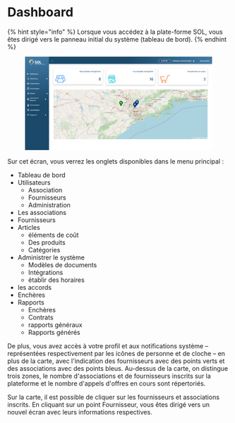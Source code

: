 # Dashboard

{% hint style="info" %}
Lorsque vous accédez à la plate-forme SOL, vous êtes dirigé vers le panneau initial du système (tableau de bord).
{% endhint %}

<figure><img src="../../.gitbook/assets/dashboard-adm.png" alt=""><figcaption></figcaption></figure>

Sur cet écran, vous verrez les onglets disponibles dans le menu principal :

* Tableau de bord&#x20;
* Utilisateurs&#x20;
  * Association&#x20;
  * Fournisseurs&#x20;
  * Administration&#x20;
* Les associations&#x20;
* Fournisseurs&#x20;
* Articles&#x20;
  * éléments de coût&#x20;
  * Des produits&#x20;
  * Catégories&#x20;
* Administrer le système&#x20;
  * Modèles de documents&#x20;
  * Intégrations&#x20;
  * établir des horaires&#x20;
* les accords&#x20;
* Enchères&#x20;
* Rapports
  * Enchères&#x20;
  * Contrats&#x20;
  * rapports généraux&#x20;
  * Rapports générés

De plus, vous avez accès à votre profil et aux notifications système – représentées respectivement par les icônes de personne et de cloche – en plus de la carte, avec l'indication des fournisseurs avec des points verts et des associations avec des points bleus. Au-dessus de la carte, on distingue trois zones, le nombre d'associations et de fournisseurs inscrits sur la plateforme et le nombre d'appels d'offres en cours sont répertoriés.

Sur la carte, il est possible de cliquer sur les fournisseurs et associations inscrits. En cliquant sur un point Fournisseur, vous êtes dirigé vers un nouvel écran avec leurs informations respectives.
